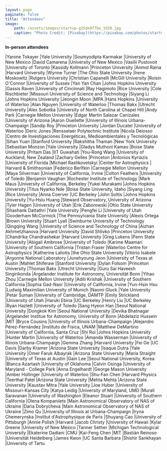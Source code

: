 ```yaml
---
layout: page
paginate: false
title: "Attendees"
image:
    path: /assets/images/startup-g25de9f7be_1920.jpg
    caption: "Photo Credit: [Pixabay](https://pixabay.com/photos/startup-start-up-people-593341/)"
---
```


**In-person attendees**

|Yarone Tokayer                  |Yale University
|Soumyodipta Karmakar            |University of New Mexico
|David Camarena                  |University of New Mexico
|Vasilii Pustovoit               |University of Toronto
|Kassidy Kollmann                |Princeton University
|Anmol Raina                     |Harvard University
|Wynne Turner                    |The Ohio State University
|Irene Moskowitz                 |Rutgers University
|Christian Capanelli             |McGill University
|Roisin O'Connor                 |University of Sussex
|Yan Yan Chan                    |Johns Hopkins University
|Gassis Raven                    |University of Cincinnati
|Ray Hagimoto                    |Rice University
|Cole Rischbieter                |Missouri University of Science and Technology
|Siyang Li                       |Johns Hopkins University
|Jeongin Moon                    |MPA
|Hans Hopkins                    |University of Waterloo
|Alan Nguyen                     |University of Waterloo
|Thomas Bakx                     |Utrecht University
|Alex Sobotka                    |University of North Carolina at Chapel Hill
|Andy Park                       |Carnegie Mellon University
|Edgar Martin Salazar Canizales  |University of Arizona
|Aaron Ouellette                 |University of Illinois Urbana-Champaign
|Sandip Roy                      |Princeton University
|Jordan Ducatel                  |University of Waterloo
|Deric Jones                     |Rensselaer Polytechnic Institute
|Nicola Deiosso                  |Centro de Investigaciones Energéticas, Medioambientales y Tecnológicas
|Sihan Yuan                      |Stanford University
|Rakshitha Thaman                |New York University
|Sebastian Monzon                |Yale University
|Gladys Muthoni Kamau            |Boise State University
|Pritam Das                      |IIT Guwahati
|You-Rong Wang                   |University of Auckland, New Zealand
|Zachary Gelles                  |Princeton
|Antonios Kyriazis               |University of Florida
|Michael Rashkovetskyi           |Center for Astrophysics | Harvard & Smithsonian
|Federico Berlfein               |Carnegie Mellon University
|Maya Silverman                  |University of California, Irvine
|Colton Feathers                 |University of Toledo
|Benjamin Vaughan                |Rochester Institute of Technology
|Mark Maus                       |University of California, Berkeley
|Yukei Murakami                  |Johns Hopkins University
|Titus Nyarko Nde                |Boise State University, Idaho
|Siyang Ling                     |Rice University
|Anna Coerver                    |UC Berkeley
|John Soltis                     |Johns Hopkins University
|Yu-Hsiu Huang                   |Steward Observatory, University of Arizona
|Tyler Hagen                     |University of Utah
|Erik Zaborowski                 |Ohio State University
|Shashank Dattathri              |Yale University
|Pengfei Li                      |University of Utah
|Gooderham McCormick             |The Pennsylvania State University
|Alexis Ortega                   |Brown University
|Stuart Lyall                    |Swinburne University of Technology
|Qingqing Wang                   |University of Science and Technology of China
|Aizhan Akhmetzhanova            |Harvard University
|David Shlivko                   |Princeton University
|Chandrika Chandrashekar         |Harvard University
|Greg Lukens                     |Penn State University
|Abigail Ambrose                 |University of Toledo
|Karime Maamari                  |University of Southern California
|Tristan Fraser                  |Waterloo Centre for Astrophysics
|Katherine Laliotis              |the Ohio State University
|Vitório Isabele                 |Argonne National Laboratory
|Junehyoung Jeon                 |University of Texas at Austin
|Mahlet Shiferaw                 |Stanford University
|Dylan Folsom                    |Princeton University
|Thomas Bakx                     |Utrecht University
|Guru Sai Haveesh Singirikonda   |Argelander Institute for Astronomy, Universität Bonn
|Yihao Zhou                      |Carnegie Mellon University
|Aditi Krishak                   |University of Southern California
|Sophia Gad-Nasr                 |University of California, Irvine
|Yun-Hsin Hsu                    |Ludwig Maximilian University of Munich
|Naomi Gluck                     |Yale University
|Petar Suman                     |University of Cambridge, DAMTP
|Emily Strickland                |University of Utah
|Haruki Ebina                    |UC Berkeley
|Henry Liu                       |UC Berkeley
|Ryan Hazlett                    |University of Toledo
|Sang Hyeon Han                  |Seoul National University
|Dongkok Kim                     |Seoul National University
|Devika Bhatnagar                |Argelander Institue for Astronomy, University of Bonn
|Abdelaziz Hussein               |MIT
|Bryce Cousins                   |University of Illinois Urbana-Champaign
|Alejandro Pérez-Fernández       |Instituto de Física, UNAM
|Matthew DeMartino               |University of California, Santa Cruz
|Shi Rui                         |Johns Hopkins University
|Hunter Martin                   |University of Waterloo
|Amanda Wasserman                |University of Illinois Urbana-Champaign
|Gemma Zhang                     |Harvard University
|Fei Ge                          |UC Davis
|Darby Kramer                    |Arizona State University
|Isaque Dutra                    |Yale University
|Omer Faruk Albayrak             |Arizona State University
|Maria Straight                  |University of Texas at Austin
|Gain Lee                        |Seoul National University, Korea
|Bianca Azartash                 |University of Oklahoma
|Calvin Osinga                   |University of Maryland - College Park
|Anna Engelhardt                 |George Mason University
|Amber Hollinger                 |University of Waterloo
|Shu-Fan Chen                    |Harvard Physics
|Teerthal Patel                  |Arizona State University
|Mehta Mehta                     |Arizona State University
|Kaustav Mitra                   |Yale University
|Joe Huber                       |University of Missouri-Kansas City
|Katya Leidig                    |University of Maryland, UMD
|Murali Saravanan                |University of Washington
|Eleanor Stuart                  |University of Southern California
|Olena Kompaniiets               |Main Astronomical Observatory of NAS of Ukraine
|Daria Dobrycheva                |Main Astronomical Observatory of NAS of Ukraine
|Zimo Qu                         |University of Illinois at Urbana-Champaign
|Iryna Chemerynska               |Institut d'Astrophysique de Paris
|Shuyang Cao                     |University of Pittsburgh
|Annie Polish                    |Harvard
|Jacob Christy                   |University of Hawaii
|Kylar Greene                    |University of New Mexico
|Tanner Sether                   |Michigan Technological University
|Ekaterine Dadiani               |CMU
|Kai-Feng Chen                   |MIT
|Bastián Reinoso                 |Universität Heidelberg
|James Kwon                      |UC Santa Barbara
|Shishir Sankhayan               |University of Tartu